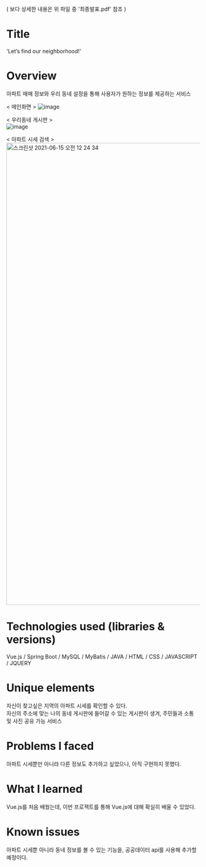 ( 보다 상세한 내용은 위 파일 중 '최종발표.pdf' 참조 )

# Title

'Let’s find our neighborhood!' 


# Overview

아파트 매매 정보와 우리 동네 설정을 통해 사용자가 원하는 정보를 제공하는 서비스

< 메인화면 >
![image](https://user-images.githubusercontent.com/68534487/121917281-edd2a100-cd6f-11eb-9422-52561fe3b145.png)


< 우리동네 게시판 >
<br>
![image](https://user-images.githubusercontent.com/68534487/121917375-03e06180-cd70-11eb-97db-ceaeb8960e31.png)

< 아파트 시세 검색 >
<img width="1206" alt="스크린샷 2021-06-15 오전 12 24 34" src="https://user-images.githubusercontent.com/68534487/121917413-10fd5080-cd70-11eb-8037-bf6023a50274.png">

# Technologies used (libraries & versions)

Vue.js / Spring Boot / MySQL / MyBatis / JAVA / HTML / CSS / JAVASCRIPT / JQUERY 

# Unique elements

자신이 찾고싶은 지역의 아파트 시세를 확인할 수 있다. <br>
자신의 주소에 맞는 나의 동네 게시판에 들어갈 수 있는 게시판이 생겨, 주민들과 소통 및 사진 공유 가능 서비스

# Problems I faced

아파트 시세뿐만 아니라 다른 정보도 추가하고 싶었으나, 아직 구현하지 못했다.

# What I learned

Vue.js를 처음 배웠는데, 이번 프로젝트를 통해 Vue.js에 대해 확실히 배울 수 있었다.

# Known issues

아파트 시세뿐 아니라 동네 정보를 볼 수 있는 기능을, 공공데이터 api를 사용해 추가할 예정이다.

